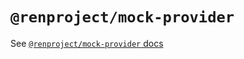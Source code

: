# `@renproject/mock-provider`

See [`@renproject/mock-provider` docs](https://renproject.github.io/ren-js-v3-docs/modules/_renproject_mock_provider.html)

